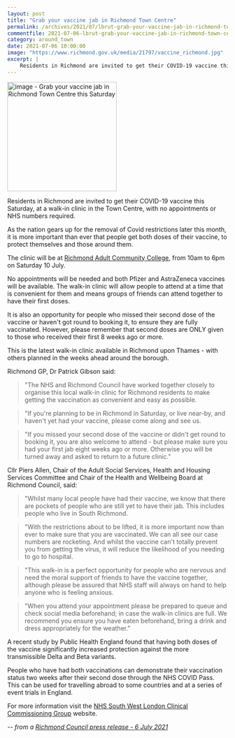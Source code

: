 ```yaml
---
layout: post
title: "Grab your vaccine jab in Richmond Town Centre"
permalink: /archives/2021/07/lbrut-grab-your-vaccine-jab-in-richmond-town-centre.html
commentfile: 2021-07-06-lbrut-grab-your-vaccine-jab-in-richmond-town-centre
category: around_town
date: 2021-07-06 10:00:00
image: "https://www.richmond.gov.uk/media/21797/vaccine_richmond.jpg"
excerpt: |
    Residents in Richmond are invited to get their COVID-19 vaccine this Saturday, 10 July 2021, at a walk-in clinic in the Town Centre, with no appointments or  NHS numbers required.
---
```

<img src="https://www.richmond.gov.uk/media/21797/vaccine_richmond.jpg" alt="image - Grab your vaccine jab in Richmond Town Centre this Saturday" width="250" class="photo right" alt="" >

Residents in Richmond are invited to get their COVID-19 vaccine this  Saturday, at a walk-in clinic in the Town Centre, with no appointments or  NHS numbers required.

As the nation gears up for the removal of Covid restrictions later this  month, it is more important than ever that people get both doses of their  vaccine, to protect themselves and those around them.

The clinic will be at [Richmond Adult Community College](https://www.rhacc.ac.uk/how-find-us), from 10am to 6pm on Saturday 10 July.

No appointments will be needed and both Pfizer and AstraZeneca vaccines  will be available. The walk-in clinic will allow people to attend at a time  that is convenient for them and means groups of friends can attend together  to have their first doses.

It is also an opportunity for people who missed their second dose of the  vaccine or haven't got round to booking it, to ensure they are fully  vaccinated. However, please remember that second doses are ONLY given to  those who received their first 8 weeks ago or more.

This is the latest walk-in clinic available in Richmond upon Thames - with  others planned in the weeks ahead around the borough.

Richmond GP, Dr Patrick Gibson said:

> "The NHS and Richmond Council have worked together closely to organise this  local walk-in clinic for Richmond residents to make getting the vaccination  as convenient and easy as possible.

> "If you're planning to be in Richmond in Saturday, or live near-by, and  haven't yet had your vaccine, please come along and see us.

> "If you missed your second dose of the vaccine or didn't get round to  booking it, you are also welcome to attend - but please make sure you had  your first jab eight weeks ago or more. Otherwise you will be turned away  and asked to return to a future clinic."

Cllr Piers Allen, Chair of the Adult Social Services, Health and Housing  Services Committee and Chair of the Health and Wellbeing Board at Richmond  Council, said:

> "Whilst many local people have had their vaccine, we know that there are  pockets of people who are still yet to have their jab. This includes people  who live in South Richmond.

> "With the restrictions about to be lifted, it is more important now than  ever to make sure that you are vaccinated. We can all see our case numbers  are rocketing. And whilst the vaccine can't totally prevent you from  getting the virus, it will reduce the likelihood of you needing to go to  hospital.

> "This walk-in is a perfect opportunity for people who are nervous and need  the moral support of friends to have the vaccine together, although please  be assured that NHS staff will always on hand to help anyone who is feeling  anxious.

> "When you attend your appointment please be prepared to queue and check  social media beforehand; in case the walk-in clinics are full. We recommend  you ensure you have eaten beforehand, bring a drink and dress appropriately  for the weather."

A recent study by Public Health England found that having both doses of the  vaccine significantly increased protection against the more transmissible  Delta and Beta variants.

People who have had both vaccinations can demonstrate their vaccination  status two weeks after their second dose through the NHS COVID Pass. This  can be used for travelling abroad to some countries and at a series of  event trials in England.

For more information visit the [NHS South West London Clinical Commissioning Group](https://swlondonccg.nhs.uk/) website.

<cite>-- from a [Richmond Council press release - 6 July 2021](https://www.richmond.gov.uk//news/july_2021/grab_your_vaccine_jab_in_richmond_town_centre)</cite>

